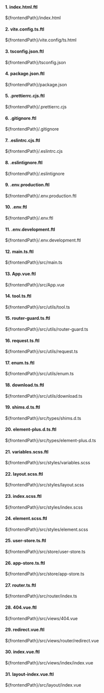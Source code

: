 #### 1. index.html.ftl
${frontendPath}/index.html

#### 2. vite.config.ts.ftl

${frontendPath}/vite.config/ts.html

#### 3. tsconfig.json.ftl

${frontendPath}/tsconfig.json

#### 4. package.json.ftl

${frontendPath}/package.json

#### 5. .prettierrc.cjs.ftl

${frontendPath}/.prettierrc.cjs

#### 6. .gitignore.ftl

${frontendPath}/.gitignore

#### 7. .eslintrc.cjs.ftl

${frontendPath}/.eslintrc.cjs

#### 8. .eslintignore.ftl

${frontendPath}/.eslintignore

#### 9. .env.production.ftl

${frontendPath}/.env.production.ftl

#### 10. .env.ftl

${frontendPath}/.env.ftl

#### 11. .env.development.ftl

${frontendPath}/.env.development.ftl

#### 12. main.ts.ftl

${frontendPath}/src/main.ts

#### 13. App.vue.ftl

${frontendPath}/src/App.vue

#### 14. tool.ts.ftl

${frontendPath}/src/utils/tool.ts

#### 15. router-guard.ts.ftl

${frontendPath}/src/utils/router-guard.ts

#### 16. request.ts.ftl

${frontendPath}/src/utils/request.ts

#### 17. enum.ts.ftl

${frontendPath}/src/utils/enum.ts

#### 18. download.ts.ftl

${frontendPath}/src/utils/download.ts

#### 19. shims.d.ts.ftl

${frontendPath}/src/types/shims.d.ts

#### 20. element-plus.d.ts.ftl

${frontendPath}/src/types/element-plus.d.ts

#### 21. variables.scss.ftl

${frontendPath}/src/styles/variables.scss

#### 22. layout.scss.ftl

${frontendPath}/src/styles/layout.scss

#### 23. index.scss.ftl

${frontendPath}/src/styles/index.scss

#### 24. element.scss.ftl

${frontendPath}/src/styles/element.scss

#### 25. user-store.ts.ftl

${frontendPath}/src/store/user-store.ts

#### 26. app-store.ts.ftl

${frontendPath}/src/store/app-store.ts

#### 27. router.ts.ftl

${frontendPath}/src/router/index.ts

#### 28. 404.vue.ftl

${frontendPath}/src/views/404.vue

#### 29. redirect.vue.ftl

${frontendPath}/src/views/router/redirect.vue

#### 30. index.vue.ftl

${frontendPath}/src/views/index/index.vue

#### 31. layout-index.vue.ftl

${frontendPath}/src/layout/index.vue
